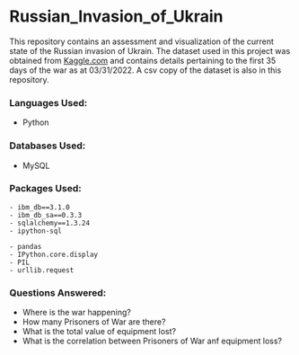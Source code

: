 # Russian_Invasion_of_Ukrain
This repository contains an assessment and visualization of the current state of the Russian invasion of Ukrain.
The dataset used in this project was obtained from [Kaggle.com](https://www.kaggle.com/datasets/piterfm/2022-ukraine-russian-war?datasetId=1967621&sortBy=voteCount) and contains details pertaining to the first 35 days of the war as at 03/31/2022. A csv copy of the dataset is also in this repository.

### Languages Used:
- Python

### Databases Used:
- MySQL

### Packages Used:
    - ibm_db==3.1.0 
    - ibm_db_sa==0.3.3 
    - sqlalchemy==1.3.24 
    - ipython-sql

    - pandas
    - IPython.core.display
    - PIL
    - urllib.request

### Questions Answered:
- Where is the war happening?
- How many Prisoners of War are there?
- What is the total value of equipment lost?
- What is the correlation between Prisoners of War anf equipment loss?
